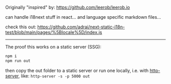 Originally "inspired" by: https://github.com/leerob/leerob.io

can handle i18next stuff in react...
and language specific markdown files...

check this out: https://github.com/adrai/next-static-i18n-test/blob/main/pages/%5Blocale%5D/index.js


---

The proof this works on a static server (SSG):

```sh
npm i
npm run out
```

then copy the out folder to a static server or run one locally, i.e. with [http-server](https://github.com/http-party/http-server), like: `http-server -s -p 5000 out`